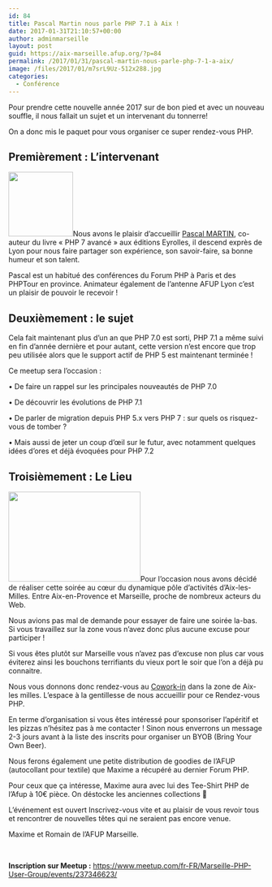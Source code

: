 ```yaml
---
id: 84
title: Pascal Martin nous parle PHP 7.1 à Aix !
date: 2017-01-31T21:10:57+00:00
author: adminmarseille
layout: post
guid: https://aix-marseille.afup.org/?p=84
permalink: /2017/01/31/pascal-martin-nous-parle-php-7-1-a-aix/
image: /files/2017/01/m7srL9Uz-512x288.jpg
categories:
  - Conférence
---
```

Pour prendre cette nouvelle année 2017 sur de bon pied et avec un nouveau souffle, il nous fallait un sujet et un intervenant du tonnerre!

On a donc mis le paquet pour vous organiser ce super rendez-vous PHP.

## **Premièrement : L&rsquo;intervenant**

[<img class=" wp-image-86 alignleft" src="https://aix-marseille.afup.org/files/2017/01/m7srL9Uz-300x300.jpg" alt="" width="127" height="127" srcset="https://aix-marseille.afup.org/files/2017/01/m7srL9Uz-300x300.jpg 300w, https://aix-marseille.afup.org/files/2017/01/m7srL9Uz-150x150.jpg 150w, https://aix-marseille.afup.org/files/2017/01/m7srL9Uz.jpg 512w" sizes="(max-width: 127px) 100vw, 127px" />](https://aix-marseille.afup.org/files/2017/01/m7srL9Uz.jpg)Nous avons le plaisir d&rsquo;accueillir [Pascal MARTIN](https://twitter.com/pascal_martin), co-auteur du livre « PHP 7 avancé » aux éditions Eyrolles, il descend exprès de Lyon pour nous faire partager son expérience, son savoir-faire, sa bonne humeur et son talent.

Pascal est un habitué des conférences du Forum PHP à Paris et des PHPTour en province. Animateur également de l&rsquo;antenne AFUP Lyon c&rsquo;est un plaisir de pouvoir le recevoir !

## **Deuxièmement : le sujet**

Cela fait maintenant plus d&rsquo;un an que PHP 7.0 est sorti, PHP 7.1 a même suivi en fin d&rsquo;année dernière et pour autant, cette version n&rsquo;est encore que trop peu utilisée alors que le support actif de PHP 5 est maintenant terminée !

Ce meetup sera l&rsquo;occasion :

• De faire un rappel sur les principales nouveautés de PHP 7.0

• De découvrir les évolutions de PHP 7.1

• De parler de migration depuis PHP 5.x vers PHP 7 : sur quels os risquez-vous de tomber ?

• Mais aussi de jeter un coup d’œil sur le futur, avec notamment quelques idées d&rsquo;ores et déjà évoquées pour PHP 7.2

## **Troisièmement : Le Lieu**

[<img class=" wp-image-88 alignleft" src="https://aix-marseille.afup.org/files/2017/01/lounge-960x640-300x200.jpg" alt="" width="260" height="177" />](https://aix-marseille.afup.org/files/2017/01/lounge-960x640.jpg)Pour l&rsquo;occasion nous avons décidé de réaliser cette soirée au cœur du dynamique pôle d’activités d’Aix-les-Milles. Entre Aix-en-Provence et Marseille, proche de nombreux acteurs du Web.

Nous avions pas mal de demande pour essayer de faire une soirée la-bas. Si vous travaillez sur la zone vous n&rsquo;avez donc plus aucune excuse pour participer !

Si vous êtes plutôt sur Marseille vous n&rsquo;avez pas d&rsquo;excuse non plus car vous éviterez ainsi les bouchons terrifiants du vieux port le soir que l&rsquo;on a déjà pu connaitre.

Nous vous donnons donc rendez-vous au [Cowork-in](http://www.cowork-in.fr) dans la zone de Aix-les milles. L&rsquo;espace à la gentillesse de nous accueillir pour ce Rendez-vous PHP.

En terme d&rsquo;organisation si vous êtes intéressé pour sponsoriser l&rsquo;apéritif et les pizzas n&rsquo;hésitez pas à me contacter ! Sinon nous enverrons un message 2-3 jours avant à la liste des inscrits pour organiser un BYOB (Bring Your Own Beer).

Nous ferons également une petite distribution de goodies de l&rsquo;AFUP (autocollant pour textile) que Maxime a récupéré au dernier Forum PHP.

Pour ceux que ça intéresse, Maxime aura avec lui des Tee-Shirt PHP de l&rsquo;Afup à 10€ pièce. On déstocke les anciennes collections 🙂

L&rsquo;événement est ouvert Inscrivez-vous vite et au plaisir de vous revoir tous et rencontrer de nouvelles têtes qui ne seraient pas encore venue.

Maxime et Romain de l&rsquo;AFUP Marseille.

&nbsp;

**Inscription sur Meetup :** https://www.meetup.com/fr-FR/Marseille-PHP-User-Group/events/237346623/